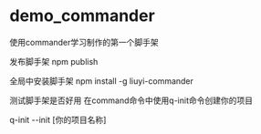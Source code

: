 # demo_commander
使用commander学习制作的第一个脚手架


发布脚手架
npm publish

全局中安装脚手架
npm install -g liuyi-commander

测试脚手架是否好用
在command命令中使用q-init命令创建你的项目

q-init --init [你的项目名称] 



